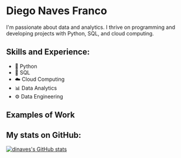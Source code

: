 # Diego Naves Franco
I'm passionate about data and analytics. I thrive on programming and developing projects with Python, SQL, and cloud computing.

## Skills and Experience:
* 🐍 Python
* 🐘 SQL
* ☁️ Cloud Computing
* 📊 Data Analytics
* ⚙️ Data Engineering

## Examples of Work


## My stats on GitHub:
[![dinaves's GitHub stats](https://github-readme-stats.vercel.app/api?username=dinaves)](https://github.com/anuraghazra/github-readme-stats)
